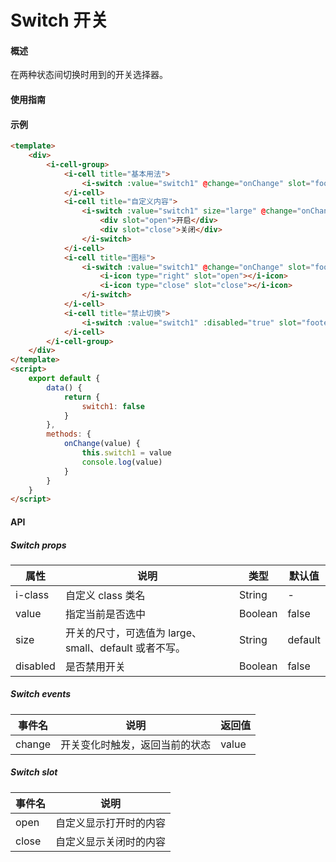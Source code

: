 # Switch 开关

#### 概述

在两种状态间切换时用到的开关选择器。

#### 使用指南

#### 示例

```html
<template>
    <div>
        <i-cell-group>
            <i-cell title="基本用法">
                <i-switch :value="switch1" @change="onChange" slot="footer"></i-switch>
            </i-cell>
            <i-cell title="自定义内容">
                <i-switch :value="switch1" size="large" @change="onChange" slot="footer">
                    <div slot="open">开启</div>
                    <div slot="close">关闭</div>
                </i-switch>
            </i-cell>
            <i-cell title="图标">
                <i-switch :value="switch1" @change="onChange" slot="footer">
                    <i-icon type="right" slot="open"></i-icon>
                    <i-icon type="close" slot="close"></i-icon>
                </i-switch>
            </i-cell>
            <i-cell title="禁止切换">
                <i-switch :value="switch1" :disabled="true" slot="footer"></i-switch>
            </i-cell>
        </i-cell-group>
    </div>
</template>
<script>
    export default {
        data() {
            return {
                switch1: false
            }
        },
        methods: {
            onChange(value) {
                this.switch1 = value
                console.log(value)
            }
        }
    }
</script>
```

#### API

##### Switch props

| 属性     | 说明                                              | 类型    | 默认值  |
|----------|-------------------------------------------------|---------|---------|
| i-class  | 自定义 class 类名                                 | String  | -       |
| value    | 指定当前是否选中                                  | Boolean | false   |
| size     | 开关的尺寸，可选值为 large、small、default 或者不写。 | String  | default |
| disabled | 是否禁用开关                                      | Boolean | false   |

##### Switch events

| 事件名 | 说明                          | 返回值 |
|--------|-----------------------------|--------|
| change | 开关变化时触发，返回当前的状态 | value  |

##### Switch slot

| 事件名 | 说明                   |
|--------|----------------------|
| open   | 自定义显示打开时的内容 |
| close  | 自定义显示关闭时的内容 |